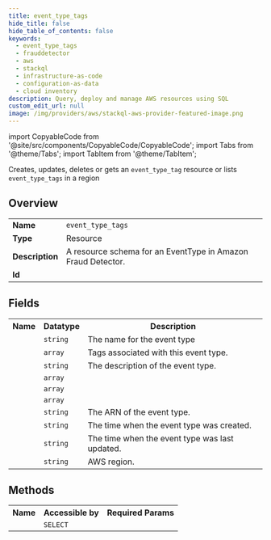 ```yaml
---
title: event_type_tags
hide_title: false
hide_table_of_contents: false
keywords:
  - event_type_tags
  - frauddetector
  - aws
  - stackql
  - infrastructure-as-code
  - configuration-as-data
  - cloud inventory
description: Query, deploy and manage AWS resources using SQL
custom_edit_url: null
image: /img/providers/aws/stackql-aws-provider-featured-image.png
---
```


import CopyableCode from '@site/src/components/CopyableCode/CopyableCode';
import Tabs from '@theme/Tabs';
import TabItem from '@theme/TabItem';

Creates, updates, deletes or gets an <code>event_type_tag</code> resource or lists <code>event_type_tags</code> in a region

## Overview
<table><tbody>
<tr><td><b>Name</b></td><td><code>event_type_tags</code></td></tr>
<tr><td><b>Type</b></td><td>Resource</td></tr>
<tr><td><b>Description</b></td><td>A resource schema for an EventType in Amazon Fraud Detector.</td></tr>
<tr><td><b>Id</b></td><td><CopyableCode code="aws.frauddetector.event_type_tags" /></td></tr>
</tbody></table>

## Fields
<table><tbody><tr><th>Name</th><th>Datatype</th><th>Description</th></tr><tr><td><CopyableCode code="name" /></td><td><code>string</code></td><td>The name for the event type</td></tr>
<tr><td><CopyableCode code="tags" /></td><td><code>array</code></td><td>Tags associated with this event type.</td></tr>
<tr><td><CopyableCode code="description" /></td><td><code>string</code></td><td>The description of the event type.</td></tr>
<tr><td><CopyableCode code="event_variables" /></td><td><code>array</code></td><td></td></tr>
<tr><td><CopyableCode code="labels" /></td><td><code>array</code></td><td></td></tr>
<tr><td><CopyableCode code="entity_types" /></td><td><code>array</code></td><td></td></tr>
<tr><td><CopyableCode code="arn" /></td><td><code>string</code></td><td>The ARN of the event type.</td></tr>
<tr><td><CopyableCode code="created_time" /></td><td><code>string</code></td><td>The time when the event type was created.</td></tr>
<tr><td><CopyableCode code="last_updated_time" /></td><td><code>string</code></td><td>The time when the event type was last updated.</td></tr>
<tr><td><CopyableCode code="region" /></td><td><code>string</code></td><td>AWS region.</td></tr>
</tbody></table>

## Methods

<table><tbody>
  <tr>
    <th>Name</th>
    <th>Accessible by</th>
    <th>Required Params</th>
  </tr>
  <tr>
    <td><CopyableCode code="view" /></td>
    <td><code>SELECT</code></td>
    <td><CopyableCode code="region" /></td>
  </tr>
</tbody></table>








